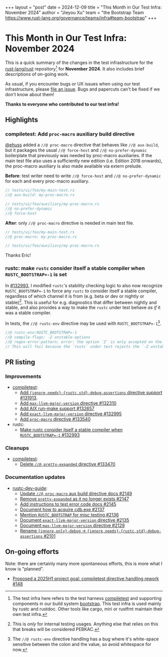 +++
layout = "post"
date = 2024-12-09
title = "This Month in Our Test Infra: November 2024"
author = "Jieyou Xu"
team = "the Bootstrap Team <https://www.rust-lang.org/governance/teams/infra#team-bootstrap>"
+++

# This Month in Our Test Infra: November 2024

<!-- time period: 2024-11-05 through 2024-12-03 -->

This is a quick summary of the changes in the test infrastructure for the
[rust-lang/rust][r-l/r] repository[^scope] for **November 2024**. It also
includes brief descriptions of on-going work.

[^scope]: The test infra here refers to the test harness [compiletest] and
supporting components in our build system [bootstrap]. This test infra is used
mainly by rustc and rustdoc. Other tools like cargo, miri or rustfmt maintain
their own test infra.

As usual, if you encounter bugs or UX issues when using our test infrastructure,
please [file an issue][new-issue]. Bugs and papercuts can't be fixed if we don't
know about them!

**Thanks to everyone who contributed to our test infra!**

## Highlights

### compiletest: Add `proc-macro` auxiliary build directive

[@ehuss](https://github.com/ehuss) added a `//@ proc-macro` directive that
behaves like `//@ aux-build`, but it packages the usual `//@ force-host` and
`//@ no-prefer-dynamic` boilerplate that previously was needed by proc-macro
auxiliaries. If the main test file also uses a sufficiently new edition (i.e.
Edition 2018 onwards), the proc-macro auxiliary is also made available via
extern prelude.

**Before**: test writer need to write `//@ force-host` and `//@
no-prefer-dynamic` for each and every proc-macro auxiliary.

```rs
// tests/ui/foo/my-main-test.rs
//@ aux-build: my-proc-macro.rs
```

```rs
// tests/ui/foo/auxiliary/my-proc-macro.rs
//@ no-prefer-dynamic
//@ force-host
```

**After**: only `//@ proc-macro` directive is needed in main test file.

```rs
// tests/ui/foo/my-main-test.rs
//@ proc-macro: my-proc-macro.rs
```

```rs
// tests/ui/foo/auxiliary/my-proc-macro.rs
```

Thanks Eric!

### rustc: make `rustc` consider itself a stable compiler when `RUSTC_BOOTSTRAP=-1` is set

In [#132993](https://github.com/rust-lang/rust/pull/132993), I modified
`rustc`'s stability checking logic to also now recognize `RUSTC_BOOTSTRAP=-1` to
force any `rustc` to consider itself a stable compiler, regardless of which
channel it is from (e.g. beta or dev or nightly or stable)[^disclaimer]. This is
useful for e.g. diagnostics that differ between nightly and stable, and also
provides a way to make the `rustc` under test behave *as if* it was a stable
compiler. 

[^disclaimer]: This is *only* for internal testing usages. Anything else that
    relies on this that breaks will be considered PEBKAC.

In tests, the `//@ rustc-env` directive may be used with
`RUSTC_BOOTSTRAP=-1`[^known-bug].

[^known-bug]: The `//@ rustc-env` directive handling has a bug where it's
    white-space sensitive between the colon and the value, so avoid whitespace
    for now.

```rs
//@ rustc-env:RUSTC_BOOTSTRAP=-1
//@ compile-flags: -Z unstable-options
//@ regex-error-pattern: error: the option `Z` is only accepted on the nightly compiler
// This will fail because the `rustc` under test rejects the `-Z unstable-options` unstable flag.
```

## PR listing

### Improvements

- [compiletest]:
    - [Add `{ignore,needs}-{rustc,std}-debug-assertions` directive support #131913](https://github.com/rust-lang/rust/pull/131913).
    - [Add `max-llvm-major-version` directive #132310](https://github.com/rust-lang/rust/pull/132310)
    - [Add AIX run-make support #132657](https://github.com/rust-lang/rust/pull/132657)
    - [Add `exact-llvm-major-version` directive #132995](https://github.com/rust-lang/rust/pull/132995)
    - [Add `proc-macro` directive #133540](https://github.com/rust-lang/rust/pull/133540)
- rustc:
    - [Make rustc consider itself a stable compiler when `RUSTC_BOOTSTRAP=-1` #132993](https://github.com/rust-lang/rust/pull/132993)

### Cleanups

- [compiletest]:
    - [Delete `//@ pretty-expanded` directive #133470](https://github.com/rust-lang/rust/pull/133470)

### Documentation updates

- [rustc-dev-guide]:
    - [Update `//@ proc-macro` aux build directive docs #2149](https://github.com/rust-lang/rustc-dev-guide/pull/2149)
    - [Remove `pretty-expanded` as it no longer exists #2147](https://github.com/rust-lang/rustc-dev-guide/pull/2147)
    - [Add instructions to test error code docs #2145](https://github.com/rust-lang/rustc-dev-guide/pull/2145)
    - [Document how to acquire cdb.exe #2137](https://github.com/rust-lang/rustc-dev-guide/pull/2137)
    - [Mention `RUSTC_BOOTSTRAP` for misc testing #2136](https://github.com/rust-lang/rustc-dev-guide/pull/2136)
    - [Document `exact-llvm-major-version` directive #2135](https://github.com/rust-lang/rustc-dev-guide/pull/2135)
    - [Document `max-llvm-major-version` directive #2129](https://github.com/rust-lang/rustc-dev-guide/pull/2129)
    - [Rename `{ignore,only}-debug` -> `{ignore,needs}-{rustc,std}-debug-assertions` #2101](https://github.com/rust-lang/rustc-dev-guide/pull/2101)

## On-going efforts

Note: there are certainly many more spontaneous efforts, this is more what I
know is "planned".

- [Proposed a 2025H1 project goal: compiletest directive handling rework #148](https://github.com/rust-lang/rust-project-goals/pull/148)


[r-l/r]: https://github.com/rust-lang/rust
[rustc-dev-guide]: https://github.com/rust-lang/rustc-dev-guide
[compiletest]: https://github.com/rust-lang/rust/tree/master/src/tools/compiletest
[bootstrap]: https://github.com/rust-lang/rust/tree/master/src/bootstrap
[new-issue]: https://github.com/rust-lang/rust/issues/new
